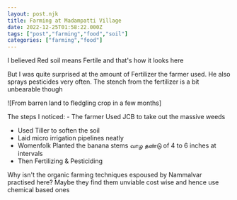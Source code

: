 ```yaml
---
layout: post.njk
title: Farming at Madampatti Village
date: 2022-12-25T01:58:22.000Z
tags: ["post","farming","food","soil"]
categories: ["farming","food"]
---
```


I believed Red soil means Fertile and that's how it looks here

But I was quite surprised at the amount of Fertilizer the farmer used. He also sprays pesticides very often. The stench from the fertilizer is a bit unbearable though

![From barren land to fledgling crop in a few months]

The steps I noticed: - The farmer Used JCB to take out the massive weeds
- Used Tiller to soften the soil
- Laid micro irrigation pipelines neatly
- Womenfolk Planted the banana stems வாழ தண்டு of 4 to 6 inches at intervals
- Then Fertilizing & Pesticiding

Why isn't the organic farming techniques espoused by Nammalvar practised here?
Maybe they find them unviable cost wise and hence use chemical based ones
